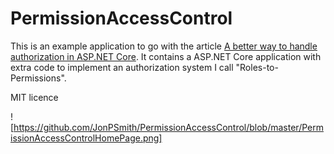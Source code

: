 # PermissionAccessControl

This is an example application to go with the article 
[A better way to handle authorization in ASP.NET Core](#).
It contains a ASP.NET Core application with extra code to implement an 
authorization system I call "Roles-to-Permissions".

MIT licence

![https://github.com/JonPSmith/PermissionAccessControl/blob/master/PermissionAccessControlHomePage.png]

